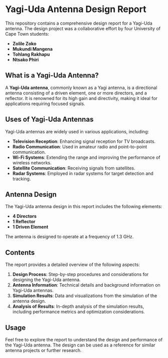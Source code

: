 # Yagi-Uda Antenna Design Report

This repository contains a comprehensive design report for a Yagi-Uda antenna. The design project was a collaborative effort by four University of Cape Town students:

- **Zolile Zoko**
- **Mukundi Mangena**
- **Tohlang Rakhapu**
- **Ntsako Phiri**

## What is a Yagi-Uda Antenna?

A **Yagi-Uda antenna**, commonly known as a Yagi antenna, is a directional antenna consisting of a driven element, one or more directors, and a reflector. It is renowned for its high gain and directivity, making it ideal for applications requiring focused signals.

## Uses of Yagi-Uda Antennas

Yagi-Uda antennas are widely used in various applications, including:
- **Television Reception**: Enhancing signal reception for TV broadcasts.
- **Radio Communication**: Used in amateur radio and point-to-point communication.
- **Wi-Fi Systems**: Extending the range and improving the performance of wireless networks.
- **Satellite Communication**: Receiving signals from satellites.
- **Radar Systems**: Employed in radar systems for target detection and tracking.

## Antenna Design

The Yagi-Uda antenna design in this report includes the following elements:
- **4 Directors**
- **1 Reflector**
- **1 Driven Element**

The antenna is designed to operate at a frequency of 1.3 GHz.

## Contents

The report provides a detailed overview of the following aspects:

1. **Design Process**: Step-by-step procedures and considerations for designing the Yagi-Uda antenna.
2. **Antenna Information**: Technical details and background information on Yagi-Uda antennas.
3. **Simulation Results**: Data and visualizations from the simulation of the antenna design.
4. **Analysis of Results**: In-depth analysis of the simulation results, including performance metrics and optimization considerations.

## Usage

Feel free to explore the report to understand the design and performance of the Yagi-Uda antenna. The design can be used as a reference for similar antenna projects or further research.
